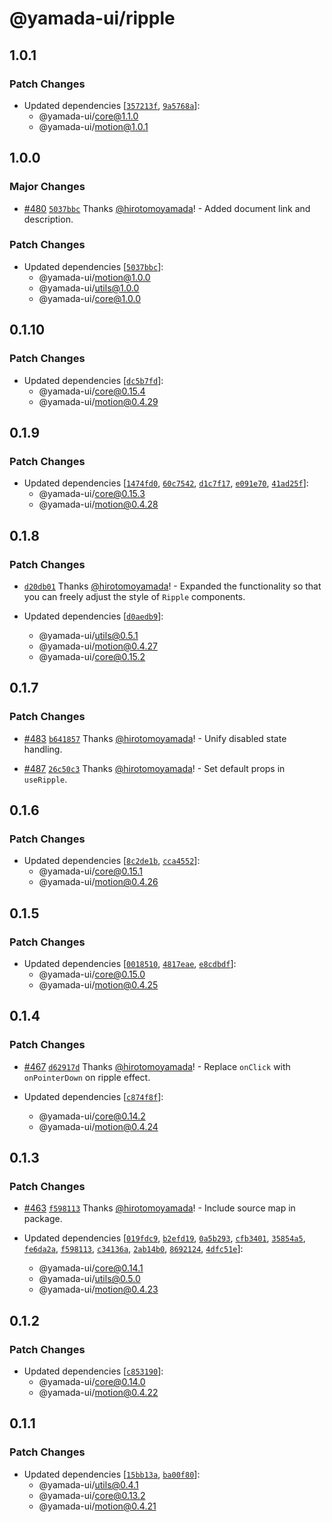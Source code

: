 # @yamada-ui/ripple

## 1.0.1

### Patch Changes

- Updated dependencies [[`357213f`](https://github.com/hirotomoyamada/yamada-ui/commit/357213fd487f553813c1e46b4129cb84c6fd3e47), [`9a5768a`](https://github.com/hirotomoyamada/yamada-ui/commit/9a5768a160d252cfe7bb2e533796f7cdcbcf5006)]:
  - @yamada-ui/core@1.1.0
  - @yamada-ui/motion@1.0.1

## 1.0.0

### Major Changes

- [#480](https://github.com/hirotomoyamada/yamada-ui/pull/480) [`5037bbc`](https://github.com/hirotomoyamada/yamada-ui/commit/5037bbc5e6dc804b6156fad716eb09e053183bf8) Thanks [@hirotomoyamada](https://github.com/hirotomoyamada)! - Added document link and description.

### Patch Changes

- Updated dependencies [[`5037bbc`](https://github.com/hirotomoyamada/yamada-ui/commit/5037bbc5e6dc804b6156fad716eb09e053183bf8)]:
  - @yamada-ui/motion@1.0.0
  - @yamada-ui/utils@1.0.0
  - @yamada-ui/core@1.0.0

## 0.1.10

### Patch Changes

- Updated dependencies [[`dc5b7fd`](https://github.com/hirotomoyamada/yamada-ui/commit/dc5b7fd7f68b1ed4206cf6117afe939a16c4596f)]:
  - @yamada-ui/core@0.15.4
  - @yamada-ui/motion@0.4.29

## 0.1.9

### Patch Changes

- Updated dependencies [[`1474fd0`](https://github.com/hirotomoyamada/yamada-ui/commit/1474fd00f3da01077ef766d959f4cbe7562ecd22), [`60c7542`](https://github.com/hirotomoyamada/yamada-ui/commit/60c75429b6e8c38964f51394a6186b9c6b646156), [`d1c7f17`](https://github.com/hirotomoyamada/yamada-ui/commit/d1c7f170ff0db7ed3a894bbbf57ef2f349df22ba), [`e091e70`](https://github.com/hirotomoyamada/yamada-ui/commit/e091e707f95ceb008c0d1ef97505515d1e2601a3), [`41ad25f`](https://github.com/hirotomoyamada/yamada-ui/commit/41ad25ff914818e0926e7814b1b0b41945708fab)]:
  - @yamada-ui/core@0.15.3
  - @yamada-ui/motion@0.4.28

## 0.1.8

### Patch Changes

- [`d20db01`](https://github.com/hirotomoyamada/yamada-ui/commit/d20db01e1a7bb755512ceb52221255ea41530982) Thanks [@hirotomoyamada](https://github.com/hirotomoyamada)! - Expanded the functionality so that you can freely adjust the style of `Ripple` components.

- Updated dependencies [[`d0aedb9`](https://github.com/hirotomoyamada/yamada-ui/commit/d0aedb9ab9ba4b064668655fc9d77d569c63c9bf)]:
  - @yamada-ui/utils@0.5.1
  - @yamada-ui/motion@0.4.27
  - @yamada-ui/core@0.15.2

## 0.1.7

### Patch Changes

- [#483](https://github.com/hirotomoyamada/yamada-ui/pull/483) [`b641857`](https://github.com/hirotomoyamada/yamada-ui/commit/b64185748b8302b8d1f8656a4edefd9c3d8d2a97) Thanks [@hirotomoyamada](https://github.com/hirotomoyamada)! - Unify disabled state handling.

- [#487](https://github.com/hirotomoyamada/yamada-ui/pull/487) [`26c50c3`](https://github.com/hirotomoyamada/yamada-ui/commit/26c50c38fe09687ad02d95962741f45d1881d14a) Thanks [@hirotomoyamada](https://github.com/hirotomoyamada)! - Set default props in `useRipple`.

## 0.1.6

### Patch Changes

- Updated dependencies [[`8c2de1b`](https://github.com/hirotomoyamada/yamada-ui/commit/8c2de1b12c7d4efa4817a273da9072803f3c85a7), [`cca4552`](https://github.com/hirotomoyamada/yamada-ui/commit/cca45527a0f8282764c3cf87568df52e1080da46)]:
  - @yamada-ui/core@0.15.1
  - @yamada-ui/motion@0.4.26

## 0.1.5

### Patch Changes

- Updated dependencies [[`0018510`](https://github.com/hirotomoyamada/yamada-ui/commit/00185106e4be9e4922b9e5753b7afd60121e4bc8), [`4817eae`](https://github.com/hirotomoyamada/yamada-ui/commit/4817eaec2177ff22f3625c3237a01c0a8abfb9f1), [`e8cdbdf`](https://github.com/hirotomoyamada/yamada-ui/commit/e8cdbdf7f03af4c5ea9378e9bd16d0ba809f98d2)]:
  - @yamada-ui/core@0.15.0
  - @yamada-ui/motion@0.4.25

## 0.1.4

### Patch Changes

- [#467](https://github.com/hirotomoyamada/yamada-ui/pull/467) [`d62917d`](https://github.com/hirotomoyamada/yamada-ui/commit/d62917d0a16ab7455b3f628d10c95804eb240eb9) Thanks [@hirotomoyamada](https://github.com/hirotomoyamada)! - Replace `onClick` with `onPointerDown` on ripple effect.

- Updated dependencies [[`c874f8f`](https://github.com/hirotomoyamada/yamada-ui/commit/c874f8f9845dba67d33c6b78721f7d5b1ac266bb)]:
  - @yamada-ui/core@0.14.2
  - @yamada-ui/motion@0.4.24

## 0.1.3

### Patch Changes

- [#463](https://github.com/hirotomoyamada/yamada-ui/pull/463) [`f598113`](https://github.com/hirotomoyamada/yamada-ui/commit/f5981132b9e3c38cfa5f6592fbc15f9a49e89686) Thanks [@hirotomoyamada](https://github.com/hirotomoyamada)! - Include source map in package.

- Updated dependencies [[`019fdc9`](https://github.com/hirotomoyamada/yamada-ui/commit/019fdc9e0efce9f944eb9705b664dcf2c425bb25), [`b2efd19`](https://github.com/hirotomoyamada/yamada-ui/commit/b2efd19c42afb546dcdf97e48fb5847942784113), [`0a5b293`](https://github.com/hirotomoyamada/yamada-ui/commit/0a5b2937da6547be13c117f5efbadbb2a79eeb16), [`cfb3401`](https://github.com/hirotomoyamada/yamada-ui/commit/cfb34018d5fe0242f9312b0b32bea91d4f6721d9), [`35854a5`](https://github.com/hirotomoyamada/yamada-ui/commit/35854a5da8e43976b8699c0e82f573fff02f8592), [`fe6da2a`](https://github.com/hirotomoyamada/yamada-ui/commit/fe6da2ad1c7fb0abc8ebc924a21eeba0b06a7ae0), [`f598113`](https://github.com/hirotomoyamada/yamada-ui/commit/f5981132b9e3c38cfa5f6592fbc15f9a49e89686), [`c34136a`](https://github.com/hirotomoyamada/yamada-ui/commit/c34136a0e74354e67e1371357eace3e668dd3b83), [`2ab14b0`](https://github.com/hirotomoyamada/yamada-ui/commit/2ab14b0775560f1701f5b2cb4b34ec3f433c9438), [`8692124`](https://github.com/hirotomoyamada/yamada-ui/commit/86921243869ab941df915fe703a15fec43e8dd42), [`4dfc51e`](https://github.com/hirotomoyamada/yamada-ui/commit/4dfc51e8fb9c26d6280765935f20129e8edc0638)]:
  - @yamada-ui/core@0.14.1
  - @yamada-ui/utils@0.5.0
  - @yamada-ui/motion@0.4.23

## 0.1.2

### Patch Changes

- Updated dependencies [[`c853190`](https://github.com/hirotomoyamada/yamada-ui/commit/c853190da3a02ce4d545fb9eeb9f227704dbb2ff)]:
  - @yamada-ui/core@0.14.0
  - @yamada-ui/motion@0.4.22

## 0.1.1

### Patch Changes

- Updated dependencies [[`15bb13a`](https://github.com/hirotomoyamada/yamada-ui/commit/15bb13a4c921dd80a617205c4875f0b9ee36ad4f), [`ba00f80`](https://github.com/hirotomoyamada/yamada-ui/commit/ba00f8017c4f3d246892073797dee2763cfe939c)]:
  - @yamada-ui/utils@0.4.1
  - @yamada-ui/core@0.13.2
  - @yamada-ui/motion@0.4.21
